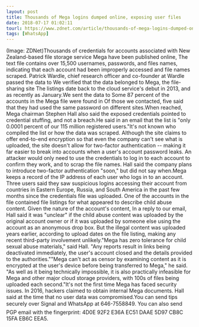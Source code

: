 ```yaml
---
layout: post
title: Thousands of Mega logins dumped online, exposing user files
date: 2018-07-17 01:02:11
tourl: https://www.zdnet.com/article/thousands-of-mega-logins-dumped-online-exposing-user-files/
tags: [WhatsApp]
---
```

(Image: ZDNet)Thousands of credentials for accounts associated with New Zealand-based file storage service Mega have been published online, The text file contains over 15,500 usernames, passwords, and files names, indicating that each account had been improperly accessed and file names scraped. Patrick Wardle, chief research officer and co-founder at Wardle passed the data to We verified that the data belonged to Mega, the file-sharing site The listings date back to the cloud service's debut in 2013, and as recently as January.We sent the data to Some 87 percent of the accounts in the Mega file were found in Of those we contacted, five said that they had used the same password on different sites.When reached, Mega chairman Stephen Hall also said the exposed credentials pointed to credential stuffing, and not a breach.He said in an email that the list is "only 0.0001 percent of our 115 million registered users."It's not known who compiled the list or how the data was scraped. Although the site claims to offer end-to-end encryption so that even the company can't see what is uploaded, the site doesn't allow for two-factor authentication -- making it far easier to break into accounts when a user's account password leaks. An attacker would only need to use the credentials to log in to each account to confirm they work, and to scrap the file names. Hall said the company plans to introduce two-factor authentication "soon," but did not say when.Mega keeps a record of the IP address of each user who logs in to an account. Three users said they saw suspicious logins accessing their account from countries in Eastern Europe, Russia, and South America in the past few months since the credentials file was uploaded. One of the accounts in the file contained file listings for what appeared to describe child abuse content. Given the nature of the account's content, In a reply to our email, Hall said it was "unclear" if the child abuse content was uploaded by the original account owner or if it was uploaded by someone else using the account as an anonymous drop box. But the illegal content was uploaded years earlier, according to upload dates on the file listing, making any recent third-party involvement unlikely."Mega has zero tolerance for child sexual abuse materials," said Hall. "Any reports result in links being deactivated immediately, the user's account closed and the details provided to the authorities.""Mega can't act as censor by examining content as it is encrypted at the user's device before being transferred to Mega," he said. "As well as it being technically impossible, it is also practically infeasible for Mega and other major cloud storage providers, with 100s of files being uploaded each second."It's not the first time Mega has faced security issues. In 2016, hackers claimed to obtain internal Mega documents. Hall said at the time that no user data was compromised.You can send tips securely over Signal and WhatsApp at 646-7558849. You can also send PGP email with the fingerprint: 4D0E 92F2 E36A EC51 DAAE 5D97 CB8C 15FA EB6C EEA5.